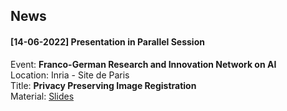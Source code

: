 ## News
#### [14-06-2022] Presentation in Parallel Session 
Event: <strong>Franco-German Research and Innovation Network on AI</strong> <br>
Location: Inria - Site de Paris <br>
Title: <strong>Privacy Preserving Image Registration </strong><br>
Material: [Slides](https://rtaiello.github.io/assets/data/v2_ppir_2022_06_14.pdf)
<br>

